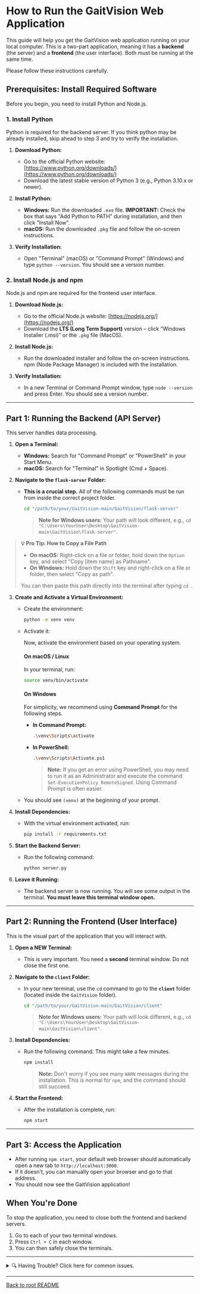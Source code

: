 # How to Run the GaitVision Web Application

This guide will help you get the GaitVision web application running on your local computer. This is a two-part application, meaning it has a **backend** (the server) and a **frontend** (the user interface). Both must be running at the same time.

Please follow these instructions carefully.

## Prerequisites: Install Required Software

Before you begin, you need to install Python and Node.js.

### 1. Install Python

Python is required for the backend server. If you think python may be already installed, skip ahead to step 3 and try to verify the installation.

1.  **Download Python:**
    *   Go to the official Python website: [https://www.python.org/downloads/](https://www.python.org/downloads/)
    *   Download the latest stable version of Python 3 (e.g., Python 3.10.x or newer).

2.  **Install Python:**
    *   **Windows:** Run the downloaded `.exe` file. **IMPORTANT:** Check the box that says "Add Python to PATH" during installation, and then click "Install Now".
    *   **macOS:** Run the downloaded `.pkg` file and follow the on-screen instructions.

3.  **Verify Installation:**
    *   Open "Terminal" (macOS) or "Command Prompt" (Windows) and type `python --version`. You should see a version number.

### 2. Install Node.js and npm

Node.js and npm are required for the frontend user interface.

1.  **Download Node.js:**
    *   Go to the official Node.js website: [https://nodejs.org/](https://nodejs.org/)
    *   Download the **LTS (Long Term Support)** version – click “Windows Installer (.msi)” or the `.pkg` file (MacOS).

2.  **Install Node.js:**
    *   Run the downloaded installer and follow the on-screen instructions. npm (Node Package Manager) is included with the installation.

3.  **Verify Installation:**
    *   In a new Terminal or Command Prompt window, type `node --version` and press Enter. You should see a version number.

---

## Part 1: Running the Backend (API Server)

This server handles data processing.

1.  **Open a Terminal:**
    *   **Windows:** Search for "Command Prompt" or "PowerShell" in your Start Menu.
    *   **macOS:** Search for "Terminal" in Spotlight (Cmd + Space).

2.  **Navigate to the `flask-server` Folder:**
    *   **This is a crucial step.** All of the following commands must be run from inside the correct project folder.
        ```bash
        cd "/path/to/your/GaitVision-main/GaitVision/flask-server"
        ```

        > **Note for Windows users:** Your path will look different, e.g., `cd "C:\Users\YourUser\Desktop\GaitVision-main\GaitVision\flask-server"`.

> **💡 Pro Tip: How to Copy a File Path**
> 
> *   **On macOS:** Right-click on a file or folder, hold down the `Option` key, and select "Copy [item name] as Pathname".
> *   **On Windows:** Hold down the `Shift` key and right-click on a file or folder, then select "Copy as path".
> 
> You can then paste this path directly into the terminal after typing `cd `.

3.  **Create and Activate a Virtual Environment:**
    *   Create the environment:
        ```bash
        python -m venv venv
        ```
    *   Activate it:

        Now, activate the environment based on your operating system.

        #### On macOS / Linux
        In your terminal, run:
        ```bash
        source venv/bin/activate
        ```

        #### On Windows
        For simplicity, we recommend using **Command Prompt** for the following steps.

        *   **In Command Prompt:**
            ```bash
            .\venv\Scripts\activate
            ```
        *   **In PowerShell:**
            ```bash
            .\venv\Scripts\Activate.ps1
            ```
            > **Note:** If you get an error using PowerShell, you may need to run it as an Administrator and execute the command `Set-ExecutionPolicy RemoteSigned`. Using Command Prompt is often easier.
    *   You should see `(venv)` at the beginning of your prompt.

4.  **Install Dependencies:**
    *   With the virtual environment activated, run:
        ```bash
        pip install -r requirements.txt
        ```

5.  **Start the Backend Server:**
    *   Run the following command:
        ```bash
        python server.py
        ```

6.  **Leave it Running:**
    *   The backend server is now running. You will see some output in the terminal. **You must leave this terminal window open.**

---

## Part 2: Running the Frontend (User Interface)

This is the visual part of the application that you will interact with.

1.  **Open a NEW Terminal:**
    *   This is very important. You need a **second** terminal window. Do not close the first one.

2.  **Navigate to the `client` Folder:**
    *   In your new terminal, use the `cd` command to go to the **`client`** folder (located inside the `GaitVision` folder).
        ```bash
        cd "/path/to/your/GaitVision-main/GaitVision/client"
        ```

        > **Note for Windows users:** Your path will look different, e.g., `cd "C:\Users\YourUser\Desktop\GaitVision-main\GaitVision\client"`.

3.  **Install Dependencies:**
    *   Run the following command. This might take a few minutes.
        ```bash
        npm install
        ```
        > **Note:** Don't worry if you see many `WARN` messages during the installation. This is normal for `npm`, and the command should still succeed.

4.  **Start the Frontend:**
    *   After the installation is complete, run:
        ```bash
        npm start
        ```

---

## Part 3: Access the Application

*   After running `npm start`, your default web browser should automatically open a new tab to `http://localhost:3000`.
*   If it doesn't, you can manually open your browser and go to that address.
*   You should now see the GaitVision application!

## When You're Done

To stop the application, you need to close both the frontend and backend servers.

1.  Go to each of your two terminal windows.
2.  Press `Ctrl + C` in each window.
3.  You can then safely close the terminals.

---

<details>
<summary>🔍 Having Trouble? Click here for common issues.</summary>

*   **`command not found` (e.g., `python`, `npm`):** This usually means the program was not added to your system's PATH.
    *   **For Python:** When installing, make sure to check the box that says "Add Python to PATH".
    *   **For Node.js/npm:** The installer should do this automatically. If not, re-installing the LTS version is the easiest fix.

*   **`pip install` or `npm install` fails:**
    *   This can be a network issue. Make sure you are connected to the internet.
    *   If `pip install` fails on Windows with an error mentioning "C++" or "Microsoft Visual C++", you may need to install Microsoft's C++ Build Tools. This is an advanced step, but you can find the tools by searching for "Visual Studio Build Tools".

*   **Server doesn't start or crashes:**
    *   Look for an **"Address already in use"** error in the terminal. This means another application is using the required port (e.g., 3000 or 5000). You will need to close that other application or restart your computer.
    *   For any other errors, try to read the message in the terminal carefully. It will often give you a clue as to what went wrong.

</details>

---
[Back to root README](../README.md)
